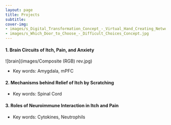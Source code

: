 ```yaml
---
layout: page
title: Projects
subtitle: 
cover-img: 
- images/s_Digital_Transformation_Concept_-_Virtual_Hand_Creating_Network.jpg
- images/s_Which_Door_to_Choose_-_Difficult_Choices_Concept.jpg
---
```


#### 1. Brain Circuits of Itch, Pain, and Anxiety
![brain](images/Composite (RGB) rev.jpg) 
- Key words: Amygdala, mPFC


#### 2. Mechanisms behind Relief of Itch by Scratching
- Key words: Spinal Cord

#### 3. Roles of Neuroimmune Interaction in Itch and Pain
- Key words: Cytokines, Neutrophils
